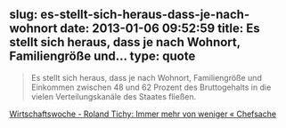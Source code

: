 slug: es-stellt-sich-heraus-dass-je-nach-wohnort
date: 2013-01-06 09:52:59
title: Es stellt sich heraus, dass je nach Wohnort, Familiengröße und...
type: quote
---

> Es stellt sich heraus, dass je nach Wohnort, Familiengröße und Einkommen zwischen 48 und 62 Prozent des Bruttogehalts in die vielen Verteilungskanäle des Staates fließen.

[Wirtschaftswoche - Roland Tichy: Immer mehr von weniger « Chefsache](http://blog.wiwo.de/chefsache/2013/01/05/immer-mehr-von-weniger/)

